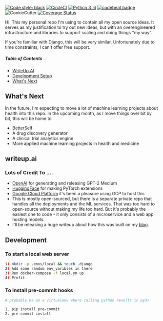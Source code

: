 <a href="https://github.com/ambv/black"><img alt="Code style: black" src="https://img.shields.io/badge/code%20style-black-000000.svg"></a>
[![CircleCI](https://circleci.com/gh/jeffshek/open.svg?style=svg)](https://circleci.com/gh/jeffshek/open) [![Python 3
.6](https://img.shields.io/badge/python-3.6-blue.svg)](https://www.python.org/downloads/release/python-360/)
[![codebeat badge](https://codebeat.co/badges/11be282f-cbaa-4c8f-bfb9-539e1c7e2366)](https://codebeat.co/projects/github-com-jeffshek-open-master)
![CookieCutter](https://img.shields.io/badge/built%20with-Cookiecutter%20Django-ff69b4.svg)
[![Coverage Status](https://coveralls.io/repos/github/jeffshek/open/badge.svg?branch=master)](https://coveralls.io/github/jeffshek/open?branch=master)

Hi. This my personal repo I'm using to contain all my open source ideas. It serves as my justification to try out new
ideas, but with an overengineered infrastructure and libraries to support scaling and doing things "my way".

If you're familiar with Django, this will be very similar. Unfortunately due to time constraints, I can't offer free
 support.

##### Table of Contents  
- [WriteUp.AI](#writeupai)  
- [Development Setup](#development)  
- [What's Next](#whats-next)  

## What's Next

In the future, I'm expecting to move a lot of machine learning projects about health into this repo. In the upcoming month, as I move things over bit by bit, this will be home to
* [BetterSelf](https://www.betterself.io)
* A drug discovery generator
* A clinical trial analytics engine
* More applied machine learning projects in health and medicine

## writeup.ai
### Lots of Credit To ....
* [OpenAI](https://openai.com/blog/better-language-models/) for generating and releasing GPT-2 Medium
* [HuggingFace](https://github.com/huggingface/pytorch-transformers) for making PyTorch extensions
* [Google Cloud Platform](https://cloud.google.com/) it's been a pleasure using GCP to host this
* This is mostly open-sourced, but there is a separate private repo that handles all the deployments and the ML services. That was too hard to open-source without making my life too hard. But it's probably the easiest one to code - it only consists of a microservice and a web app hosting models.
* I'll be releasing a huge writeup about how this was built on my [blog](https://senrigan.io/blog/).

## Development

### To start a local web server
~~~bash
1) mkdir -p .envs/local && touch .django
2) Add some random env_varibles in there
3) Run docker-compose -f local.ym up
4) Profit
~~~

### To install pre-commit hooks
~~~bash
# probably be on a virtualenv where calling python results in py3+

1. pip install pre-commit
2. pre-commit install
~~~
